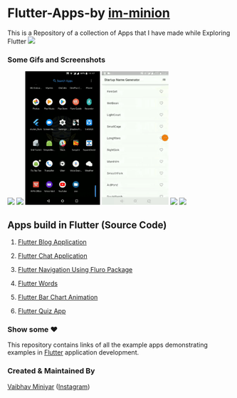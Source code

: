 # Flutter-Apps-by [im-minion](https://github.com/im-minion)

This is a Repository of a collection of Apps that I have made while Exploring Flutter
<img src = "https://github.com/hi-manshu/Flutter-Apps-Collection/blob/master/flutterheader.png">

### Some Gifs and Screenshots

<img src="https://github.com/im-minion/Flutter-Blog-App-Firebase/blob/master/gif_image.gif" height="300em"> <img src="https://github.com/im-minion/Flutter-Chat-App/blob/master/chat_screenshot.jpg" height="300em"> 
<img src="https://github.com/im-minion/Fluro-package-implementation/blob/master/demo.gif" height="300em">
<img src="https://github.com/im-minion/WordsApp-Flutter/blob/master/words_app.gif" height="300em">
<img src="https://github.com/im-minion/BarChartAnimation-Flutter/blob/master/bar_chart.gif" height="300em">
<img src ="https://github.com/im-minion/Quiz-App_Flutter/blob/master/quiz_app.gif" height = "300em">


## Apps build in Flutter (Source Code)

1.  [Flutter Blog Application](https://github.com/im-minion/Flutter-Blog-App-Firebase)

1.  [Flutter Chat Application](https://github.com/im-minion/Flutter-Chat-App)

1.  [Flutter Navigation Using Fluro Package](https://github.com/im-minion/Fluro-package-implementation)

1.  [Flutter Words](https://github.com/im-minion/WordsApp-Flutter)

1.  [Flutter Bar Chart Animation](https://github.com/im-minion/BarChartAnimation-Flutter)

1.  [Flutter Quiz App](https://github.com/im-minion/Quiz-App_Flutter)

### Show some :heart: 

This repository contains links of all the example apps demonstrating examples in [Flutter](https://flutter.io/) application development.

### Created & Maintained By

[Vaibhav Miniyar](https://github.com/im-minion)
([Instagram](https://www.instagram.com/im.minion))

